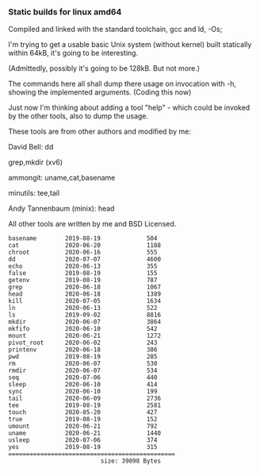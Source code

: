 ### Static builds for linux amd64

Compiled and linked with the standard toolchain, gcc and ld,  -Os;

I'm trying to get a usable basic Unix system (without kernel) built statically within 64kB,
it's going to be interesting.

(Admittedly, possibly it's going to be 128kB. But not more.)

The commands here all shall dump there usage on invocation with -h, showing the implemented arguments.
(Coding this now)

Just now I'm thinking about adding a tool "help" - which could be invoked by the other tools,
also to dump the usage. 



These tools are from other authors and modified by me:

David Bell: dd 

grep,mkdir (xv6)

ammongit: uname,cat,basename

minutils: tee,tail

Andy Tannenbaum (minix): head



All other tools are written by me and BSD Licensed.
 



```
basename        2019-08-19             504
cat             2020-06-20             1188
chroot          2020-06-16             555
dd              2020-07-07             4600
echo            2020-06-13             355
false           2019-08-19             155
getenv          2019-08-19             787
grep            2020-06-18             1067
head            2020-06-18             1389
kill            2020-07-05             1634
ln              2020-06-13             522
ls              2019-09-02             8816
mkdir           2020-06-07             3864
mkfifo          2020-06-10             542
mount           2020-06-21             1272
pivot_root      2020-06-02             243
printenv        2020-06-18             386
pwd             2019-08-19             285
rm              2020-06-07             530
rmdir           2020-06-07             534
seq             2020-07-06             440
sleep           2020-06-10             414
sync            2020-06-10             199
tail            2020-06-09             2736
tee             2019-08-19             2581
touch           2020-05-20             427
true            2019-08-19             152
umount          2020-06-21             792
uname           2020-06-21             1440
usleep          2020-07-06             374
yes             2019-08-19             315
===============================================
                          size: 39098 Bytes
```

